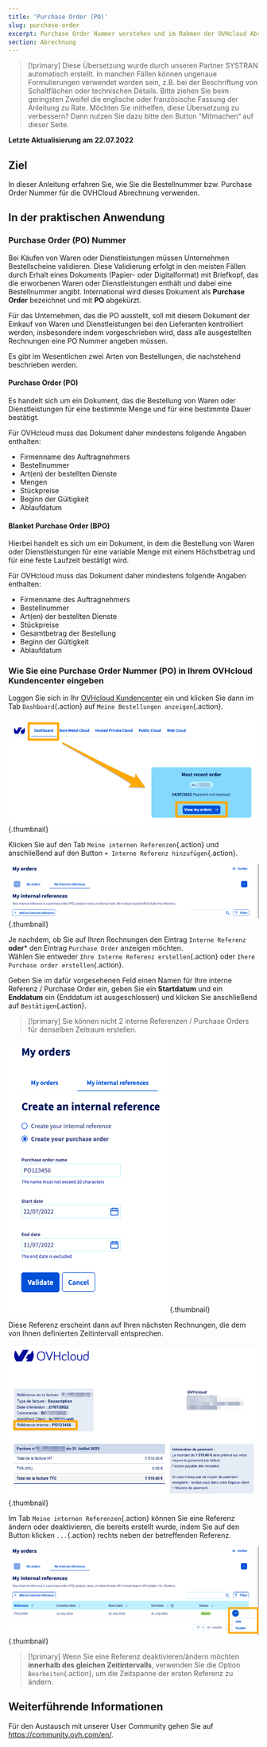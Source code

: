 ```yaml
---
title: 'Purchase Order (PO)'
slug: purchase-order
excerpt: Purchase Order Nummer verstehen und im Rahmen der OVHcloud Abrechnung anwenden
section: Abrechnung
---
```


> [!primary]
> Diese Übersetzung wurde durch unseren Partner SYSTRAN automatisch erstellt. In manchen Fällen können ungenaue Formulierungen verwendet worden sein, z.B. bei der Beschriftung von Schaltflächen oder technischen Details. Bitte ziehen Sie beim geringsten Zweifel die englische oder französische Fassung der Anleitung zu Rate. Möchten Sie mithelfen, diese Übersetzung zu verbessern? Dann nutzen Sie dazu bitte den Button “Mitmachen“ auf dieser Seite.
>

**Letzte Aktualisierung am 22.07.2022**

## Ziel

In dieser Anleitung erfahren Sie, wie Sie die Bestellnummer bzw. Purchase Order Nummer für die OVHCloud Abrechnung verwenden.

## In der praktischen Anwendung

### Purchase Order (PO) Nummer

Bei Käufen von Waren oder Dienstleistungen müssen Unternehmen Bestellscheine validieren. Diese Validierung erfolgt in den meisten Fällen durch Erhalt eines Dokuments (Papier- oder Digitalformat) mit Briefkopf, das die erworbenen Waren oder Dienstleistungen enthält und dabei eine Bestellnummer angibt.
International wird dieses Dokument als **Purchase Order** bezeichnet und mit **PO** abgekürzt.

Für das Unternehmen, das die PO ausstellt, soll mit diesem Dokument der Einkauf von Waren und Dienstleistungen bei den Lieferanten kontrolliert werden, insbesondere indem vorgeschrieben wird, dass alle ausgestellten Rechnungen eine PO Nummer angeben müssen.

Es gibt im Wesentlichen zwei Arten von Bestellungen, die nachstehend beschrieben werden.

#### Purchase Order (PO)

Es handelt sich um ein Dokument, das die Bestellung von Waren oder Dienstleistungen für eine bestimmte Menge und für eine bestimmte Dauer bestätigt.

Für OVHcloud muss das Dokument daher mindestens folgende Angaben enthalten:

- Firmenname des Auftragnehmers
- Bestellnummer 
- Art(en) der bestellten Dienste
- Mengen
- Stückpreise
- Beginn der Gültigkeit
- Ablaufdatum

#### Blanket Purchase Order (BPO)

Hierbei handelt es sich um ein Dokument, in dem die Bestellung von Waren oder Dienstleistungen für eine variable Menge mit einem Höchstbetrag und für eine feste Laufzeit bestätigt wird.

Für OVHcloud muss das Dokument daher mindestens folgende Angaben enthalten:

- Firmenname des Auftragnehmers
- Bestellnummer 
- Art(en) der bestellten Dienste
- Stückpreise
- Gesamtbetrag der Bestellung
- Beginn der Gültigkeit
- Ablaufdatum

### Wie Sie eine Purchase Order Nummer (PO) in Ihrem OVHcloud Kundencenter eingeben

Loggen Sie sich in Ihr [OVHcloud Kundencenter](https://www.ovh.com/auth/?action=gotomanager&from=https://www.ovh.de/&ovhSubsidiary=de) ein und klicken Sie dann im Tab `Dashboard`{.action} auf `Meine Bestellungen anzeigen`{.action}.

![Kundencenter](images/internalreference00.png){.thumbnail}

Klicken Sie auf den Tab `Meine internen Referenzen`{.action} und anschließend auf den Button `+ Interne Referenz hinzufügen`{.action}.

![Kundencenter](images/internalreference01.png){.thumbnail}

Je nachdem, ob Sie auf Ihren Rechnungen den Eintrag `Interne Referenz` **oder*** den Eintrag `Purchase Order` anzeigen möchten.<br>
Wählen Sie entweder `Ihre Interne Referenz erstellen`{.action} oder `Ihere Purchase order erstellen`{.action}.

Geben Sie im dafür vorgesehenen Feld einen Namen für Ihre interne Referenz / Purchase Order ein, geben Sie ein **Startdatum** und ein **Enddatum** ein (Enddatum ist ausgeschlossen) und klicken Sie anschließend auf `Bestätigen`{.action}.

> [!primary]
> Sie können nicht 2 interne Referenzen / Purchase Orders für denselben Zeitraum erstellen.

![Kundencenter](images/internalreference02.png){.thumbnail}

Diese Referenz erscheint dann auf Ihren nächsten Rechnungen, die dem von Ihnen definierten Zeitintervall entsprechen.

![Kundencenter](images/internalreference03.png){.thumbnail}

Im Tab `Meine internen Referenzen`{.action} können Sie eine Referenz ändern oder deaktivieren, die bereits erstellt wurde, indem Sie auf den Button klicken `...`{.action} rechts neben der betreffenden Referenz.

![Kundencenter](images/internalreference04.png){.thumbnail}

> [!primary]
> Wenn Sie eine Referenz deaktivieren/ändern möchten **innerhalb des gleichen Zeitintervalls**, verwenden Sie die Option `Bearbeiten`{.action}, um die Zeitspanne der ersten Referenz zu ändern.

## Weiterführende Informationen

Für den Austausch mit unserer User Community gehen Sie auf <https://community.ovh.com/en/>.

